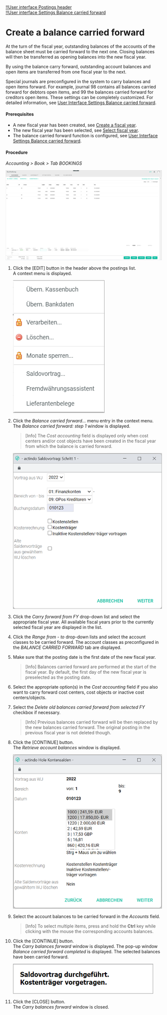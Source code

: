 [!!User interface Postings header](../UserInterface/01_Header.md)  
[!!User interface Settings Balance carried forward](../UserInterface/02h_BalanceCarriedForward.md)  

# Create a balance carried forward

At the turn of the fiscal year, outstanding balances of the accounts of the balance sheet must be carried forward to the next one. Closing balances will then be transferred as opening balances into the new fiscal year.

By using the balance carry forward, outstanding account balances and open items are transferred from one fiscal year to the next. 

Special journals are preconfigured in the system to carry balances and open items forward. For example, journal 98 contains all balances carried forward for debtors open items, and 99 the balances carried forward for creditors open items. These settings can be completely customized. For detailed information, see [User Interface Settings Balance carried forward](../UserInterface/02h_BalanceCarriedForward.md).

#### Prerequisites

- A new fiscal year has been created, see [Create a fiscal year](../Integration04_ManageFiscalYear.md#create-a-fiscal-year).
- The new fiscal year has been selected, see [Select fiscal year](./01_SelectFiscalYear.md).
- The balance carried forward function is configured, see [User Interface Settings Balance carried forward](../UserInterface/02h_BalanceCarriedForward.md).

#### Procedure

*Accounting > Book > Tab BOOKINGS*

![Postings](../../Assets/Screenshots/RetailSuiteAccounting/Book/Bookings/Bookings.png "[Postings]")

1. Click the [EDIT] button in the header above the postings list.  
    A context menu is displayed.

    ![Edit](../../Assets/Screenshots/RetailSuiteAccounting/Book/Edit.png "[Edit]")

2. Click the *Balance carried forward...* menu entry in the context menu.     
    The *Balance carried forward: step 1* window is displayed.

    > [Info] The *Cost accounting* field is displayed only when cost centers and/or cost objects have been created in the fiscal year from which the balance is carried forward.

    ![Balance carried forward: step 1](../../Assets/Screenshots/RetailSuiteAccounting/Book/BalanceCarriedForward01.png "[Balance carried forward: step 1]")  

3. Click the *Carry forward from FY* drop-down list and select the appropriate fiscal year. All available fiscal years prior to the currently selected fiscal year are displayed in the list.

4. Click the *Range from - to* drop-down lists and select the account classes to be carried forward. The account classes as preconfigured in the *BALANCE CARRIED FORWARD* tab are displayed.

5. Make sure that the posting date is the first date of the new fiscal year.

    > [Info] Balances carried forward are performed at the start of the fiscal year. By default, the first day of the new fiscal year is preselected as the posting date.

6. Select the appropriate option(s) in the *Cost accounting* field if you also want to carry forward cost centers, cost objects or inactive cost centers/objects.

7. Select the *Delete old balances carried forward from selected FY* checkbox if necessary.

    > [Info] Previous balances carried forward  will be then replaced by the new balances carried forward. The original posting in the previous fiscal year is not deleted though.

8. Click the [CONTINUE] button.  
    The *Retrieve account balances* window is displayed.

    ![Retrieve account balances](../../Assets/Screenshots/RetailSuiteAccounting/Book/RetrieveAccountBalances.png "[Retrieve account balances]")

9. Select the account balances to be carried forward in the *Accounts* field.

    > [Info] To select multiple items, press and hold the **Ctrl** key while clicking with the mouse the corresponding accounts balances.

10. Click the [CONTINUE] button.  
    The *Carry balances forward* window is displayed. The pop-up window *Balance carried forward completed* is displayed. The selected balances have been carried forward.

    ![Balance carried forward completed](../../Assets/Screenshots/RetailSuiteAccounting/Book/BalanceCarriedForwardCompleted02.png "[Balance carried forward completed]")

11. Click the [CLOSE] button.  
    The *Carry balances forward* window is closed.
